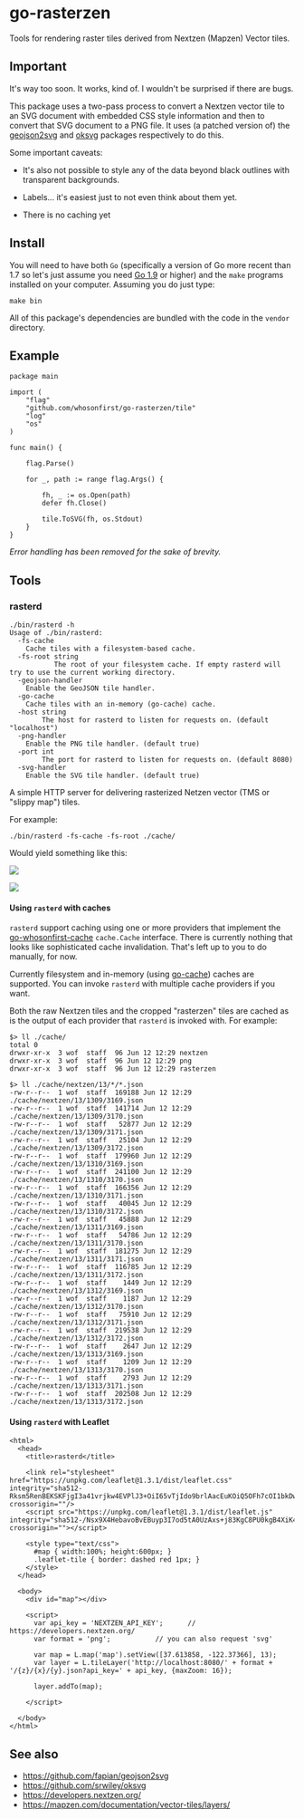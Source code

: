 # go-rasterzen

Tools for rendering raster tiles derived from Nextzen (Mapzen) Vector tiles.

## Important

It's way too soon. It works, kind of. I wouldn't be surprised if there are bugs.

This package uses a two-pass process to convert a Nextzen vector tile to an SVG
document with embedded CSS style information and then to convert that SVG
document to a PNG file. It uses (a patched version of) the
[geojson2svg](https://github.com/whosonfirst/geojson2svg) and
[oksvg](https://github.com/srwiley/oksvg) packages respectively to do this.

Some important caveats:

* It's also not possible to style any of the data beyond black outlines with transparent backgrounds.

* Labels... it's easiest just to not even think about them yet.

* There is no caching yet

## Install

You will need to have both `Go` (specifically a version of Go more recent than 1.7 so let's just assume you need [Go 1.9](https://golang.org/dl/) or higher) and the `make` programs installed on your computer. Assuming you do just type:

```
make bin
```

All of this package's dependencies are bundled with the code in the `vendor` directory.

## Example

```
package main

import (
	"flag"
	"github.com/whosonfirst/go-rasterzen/tile"
	"log"
	"os"
)

func main() {

	flag.Parse()

	for _, path := range flag.Args() {

		fh, _ := os.Open(path)
		defer fh.Close()

		tile.ToSVG(fh, os.Stdout)
	}
}
```

_Error handling has been removed for the sake of brevity._

## Tools

### rasterd

```
./bin/rasterd -h
Usage of ./bin/rasterd:
  -fs-cache
	Cache tiles with a filesystem-based cache.
  -fs-root string
    	   The root of your filesystem cache. If empty rasterd will try to use the current working directory.
  -geojson-handler
	Enable the GeoJSON tile handler.
  -go-cache
	Cache tiles with an in-memory (go-cache) cache.
  -host string
    	The host for rasterd to listen for requests on. (default "localhost")
  -png-handler
	Enable the PNG tile handler. (default true)
  -port int
    	The port for rasterd to listen for requests on. (default 8080)
  -svg-handler
	Enable the SVG tile handler. (default true)
```

A simple HTTP server for delivering rasterized Netzen vector (TMS or "slippy map") tiles.

For example:

```
./bin/rasterd -fs-cache -fs-root ./cache/
```

Would yield something like this:

![](docs/images/20180612-rasterd-1.png)

![](docs/images/20180612-rasterd-2.png)

#### Using `rasterd` with caches

`rasterd` support caching using one or more providers that implement the
[go-whosonfirst-cache](https://github.com/whosonfirst/go-whosonfirst-cache)
`cache.Cache` interface. There is currently nothing that looks like
sophisticated cache invalidation. That's left up to you to do manually, for
now.

Currently filesystem and in-memory (using [go-cache](https://github.com/patrickmn/go-cache)) caches are
supported. You can invoke `rasterd` with multiple cache providers if you want.

Both the raw Nextzen tiles and the cropped "rasterzen" tiles are cached as is
the output of each provider that `rasterd` is invoked with. For example:

```
$> ll ./cache/
total 0
drwxr-xr-x  3 wof  staff  96 Jun 12 12:29 nextzen
drwxr-xr-x  3 wof  staff  96 Jun 12 12:29 png
drwxr-xr-x  3 wof  staff  96 Jun 12 12:29 rasterzen

$> ll ./cache/nextzen/13/*/*.json
-rw-r--r--  1 wof  staff  169188 Jun 12 12:29 ./cache/nextzen/13/1309/3169.json
-rw-r--r--  1 wof  staff  141714 Jun 12 12:29 ./cache/nextzen/13/1309/3170.json
-rw-r--r--  1 wof  staff   52877 Jun 12 12:29 ./cache/nextzen/13/1309/3171.json
-rw-r--r--  1 wof  staff   25104 Jun 12 12:29 ./cache/nextzen/13/1309/3172.json
-rw-r--r--  1 wof  staff  179960 Jun 12 12:29 ./cache/nextzen/13/1310/3169.json
-rw-r--r--  1 wof  staff  241100 Jun 12 12:29 ./cache/nextzen/13/1310/3170.json
-rw-r--r--  1 wof  staff  166356 Jun 12 12:29 ./cache/nextzen/13/1310/3171.json
-rw-r--r--  1 wof  staff   40045 Jun 12 12:29 ./cache/nextzen/13/1310/3172.json
-rw-r--r--  1 wof  staff   45888 Jun 12 12:29 ./cache/nextzen/13/1311/3169.json
-rw-r--r--  1 wof  staff   54786 Jun 12 12:29 ./cache/nextzen/13/1311/3170.json
-rw-r--r--  1 wof  staff  181275 Jun 12 12:29 ./cache/nextzen/13/1311/3171.json
-rw-r--r--  1 wof  staff  116785 Jun 12 12:29 ./cache/nextzen/13/1311/3172.json
-rw-r--r--  1 wof  staff    1449 Jun 12 12:29 ./cache/nextzen/13/1312/3169.json
-rw-r--r--  1 wof  staff    1187 Jun 12 12:29 ./cache/nextzen/13/1312/3170.json
-rw-r--r--  1 wof  staff   75910 Jun 12 12:29 ./cache/nextzen/13/1312/3171.json
-rw-r--r--  1 wof  staff  219538 Jun 12 12:29 ./cache/nextzen/13/1312/3172.json
-rw-r--r--  1 wof  staff    2647 Jun 12 12:29 ./cache/nextzen/13/1313/3169.json
-rw-r--r--  1 wof  staff    1209 Jun 12 12:29 ./cache/nextzen/13/1313/3170.json
-rw-r--r--  1 wof  staff    2793 Jun 12 12:29 ./cache/nextzen/13/1313/3171.json
-rw-r--r--  1 wof  staff  202508 Jun 12 12:29 ./cache/nextzen/13/1313/3172.json
```

#### Using `rasterd` with Leaflet

```
<html>
  <head>
    <title>rasterd</title>
    
    <link rel="stylesheet" href="https://unpkg.com/leaflet@1.3.1/dist/leaflet.css" integrity="sha512-Rksm5RenBEKSKFjgI3a41vrjkw4EVPlJ3+OiI65vTjIdo9brlAacEuKOiQ5OFh7cOI1bkDwLqdLw3Zg0cRJAAQ==" crossorigin=""/>
    <script src="https://unpkg.com/leaflet@1.3.1/dist/leaflet.js" integrity="sha512-/Nsx9X4HebavoBvEBuyp3I7od5tA0UzAxs+j83KgC8PU0kgB4XiK4Lfe4y4cgBtaRJQEIFCW+oC506aPT2L1zw==" crossorigin=""></script>
    
    <style type="text/css">
      #map { width:100%; height:600px; }
      .leaflet-tile { border: dashed red 1px; }
    </style>
  </head>
  
  <body>
    <div id="map"></div>
    
    <script>
      var api_key = 'NEXTZEN_API_KEY';		// https://developers.nextzen.org/
      var format = 'png';			// you can also request 'svg'

      var map = L.map('map').setView([37.613858, -122.37366], 13);
      var layer = L.tileLayer('http://localhost:8080/' + format + '/{z}/{x}/{y}.json?api_key=' + api_key, {maxZoom: 16});

      layer.addTo(map);
      	  
    </script>
    
  </body>
</html>
```

## See also

* https://github.com/fapian/geojson2svg
* https://github.com/srwiley/oksvg
* https://developers.nextzen.org/
* https://mapzen.com/documentation/vector-tiles/layers/
